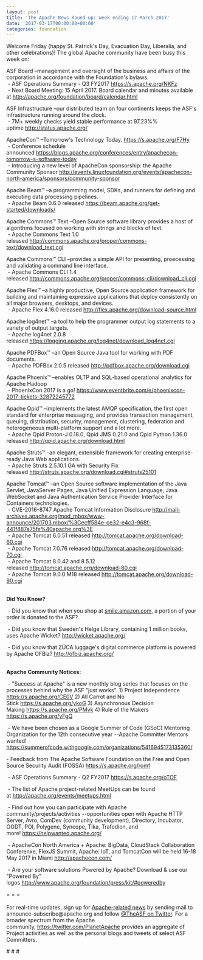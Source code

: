 ```yaml
---
layout: post
title: 'The Apache News Round-up: week ending 17 March 2017'
date: '2017-03-17T00:00:00+00:00'
categories: foundation
---
```

<p>Welcome Friday (happy St. Patrick's Day, Evacuation Day, Liberalia, and other celebrations)! The global Apache community have been busy this week on:</p> 
  <div> 
    <p>ASF Board –management and oversight of the business and affairs of the corporation in accordance with the Foundation's bylaws.<br />&nbsp;- ASF Operations Summary - Q3 FY2017 <a href="https://s.apache.org/NKFz">https://s.apache.org/NKFz</a> <br />&nbsp;- Next Board Meeting: 15 April 2017. Board calendar and minutes available at&nbsp;<a href="http://apache.org/foundation/board/calendar.html">http://apache.org/foundation/board/calendar.html</a></p> 
    <p>ASF Infrastructure –our distributed team on four continents keeps the ASF's infrastructure running around the clock.<br />&nbsp;- 7M+ weekly checks yield stable performance at 97.23%% uptime&nbsp;<a href="http://status.apache.org/">http://status.apache.org/</a></p> 
  </div> 
  <div> 
    <p><a href="http://status.apache.org/"></a>ApacheCon™ –Tomorrow's Technology Today.&nbsp;<a href="https://s.apache.org/F7Hy">https://s.apache.org/F7Hy</a><br />&nbsp;- Conference schedule announced&nbsp;<a href="https://blogs.apache.org/conferences/entry/apachecon-tomorrow-s-software-today">https://blogs.apache.org/conferences/entry/apachecon-tomorrow-s-software-today</a><br />&nbsp;-&nbsp;Introducing a new level of ApacheCon sponsorship: the Apache Community Sponsor&nbsp;<a href="http://events.linuxfoundation.org/events/apachecon-north-america/sponsors/community-sponsor">http://events.linuxfoundation.org/events/apachecon-north-america/sponsors/community-sponsor</a></p> 
    <p>Apache Beam™ –a programming model, SDKs, and runners for defining and executing data processing pipelines.<br />&nbsp;- Apache Beam 0.6.0 released&nbsp;<a href="https://beam.apache.org/get-started/downloads/">https://beam.apache.org/get-started/downloads/</a></p> 
    <p>Apache Commons™ Text –Open Source software library provides a host of algorithms focused on working with strings and blocks of text.<br />&nbsp;- Apache Commons Text 1.0 released&nbsp;<a href="http://commons.apache.org/proper/commons-text/download_text.cgi">http://commons.apache.org/proper/commons-text/download_text.cgi</a></p> 
    <p>Apache Commons™ CLI –provides a simple API for presenting, proecessing and validating a command line interface.<br />&nbsp;- Apache Commons CLI 1.4 released&nbsp;<a href="http://commons.apache.org/proper/commons-cli/download_cli.cgi">http://commons.apache.org/proper/commons-cli/download_cli.cgi</a></p> 
    <p>Apache Flex™ –a highly productive, Open Source application framework for building and maintaining expressive applications that deploy consistently on all major browsers, desktops, and devices.<br />&nbsp;- Apache Flex 4.16.0 released <a href="http://flex.apache.org/download-source.html">http://flex.apache.org/download-source.html</a> </p> 
    <p>Apache log4net™ –a tool to help the programmer output log statements to a variety of output targets. <br />&nbsp;- Apache log4net 2.0.8 released&nbsp;<a href="https://logging.apache.org/log4net/download_log4net.cgi">https://logging.apache.org/log4net/download_log4net.cgi</a></p> 
    <p>Apache PDFBox™ –an Open Source Java tool for working with PDF documents.<br />&nbsp;- Apache PDFBox 2.0.5 released&nbsp;<a href="http://pdfbox.apache.org/download.cgi">http://pdfbox.apache.org/download.cgi</a></p> 
    <p>Apache Phoenix™ –enables OLTP and SQL-based operational analytics for Apache Hadoop<br />&nbsp;- PhoenixCon 2017 is a go! <a href="https://www.eventbrite.com/e/phoenixcon-2017-tickets-32872245772">https://www.eventbrite.com/e/phoenixcon-2017-tickets-32872245772</a></p> 
    <p>Apache Qpid™ –implements the latest AMQP specification, the first open standard for enterprise messaging, and provides transaction management, queuing, distribution, security, management, clustering, federation and heterogeneous multi-platform support and a lot more.<br />&nbsp;- Apache Qpid Proton-J 0.18.0, Qpid JMS 0.21.0 and Qpid Python 1.36.0 released&nbsp;<a href="http://qpid.apache.org/download.html">http://qpid.apache.org/download.html</a></p> 
    <p>Apache Struts™ –an elegant, extensible framework for creating enterprise-ready Java Web applications. <br />&nbsp;- Apache Struts 2.5.10.1 GA with Security Fix released&nbsp;<a href="http://struts.apache.org/download.cgi#struts25101">http://struts.apache.org/download.cgi#struts25101</a></p> 
    <p>Apache Tomcat™ –an Open Source software implementation of the Java Servlet, JavaServer Pages, Java Unified Expression Language, Java WebSocket and Java Authentication Service Provider Interface for Containers technologies.<br />&nbsp;- CVE-2016-8747 Apache Tomcat Information Disclosure&nbsp;<a href="http://mail-archives.apache.org/mod_mbox/www-announce/201703.mbox/%3Cecff584e-ce32-e4c3-968f-441f887a75fe%40apache.org%3E">http://mail-archives.apache.org/mod_mbox/www-announce/201703.mbox/%3Cecff584e-ce32-e4c3-968f-441f887a75fe%40apache.org%3E</a><br />&nbsp;- Apache Tomcat 6.0.51 released&nbsp;<a href="http://tomcat.apache.org/download-60.cgi">http://tomcat.apache.org/download-60.cgi</a><br />&nbsp;- Apache Tomcat 7.0.76 released&nbsp;<a href="http://tomcat.apache.org/download-70.cgi">http://tomcat.apache.org/download-70.cgi</a><br />&nbsp;- Apache Tomcat 8.0.42 and 8.5.12 released&nbsp;<a href="http://tomcat.apache.org/download-80.cgi">http://tomcat.apache.org/download-80.cgi</a><br />&nbsp;-&nbsp;Apache Tomcat 9.0.0.M18 released&nbsp;<a href="http://tomcat.apache.org/download-90.cgi">http://tomcat.apache.org/download-90.cgi</a><br /><br /></p> 
    <p><strong>Did You Know?</strong></p> 
    <p><a href="http://qpid.apache.org/download.html"></a></p>&nbsp;- Did you know that when you shop at <a href="https://smile.amazon.com/">smile.amazon.com</a>, a portion of your order is donated to the ASF?&nbsp;<br /> 
    <p>&nbsp;- Did you know that Sweden's Helge Library, containing 1 million books, uses Apache Wicket?&nbsp;<a href="http://wicket.apache.org/">http://wicket.apache.org/</a></p> 
    <p>&nbsp;- Did you know that ZÜCA luggage's digital commerce platform is powered by Apache OFBiz?&nbsp;<a href="http://ofbiz.apache.org/">http://ofbiz.apache.org/</a></p> 
    <p><strong><br />Apache Community Notices:</strong></p> 
  </div> 
  <div> 
    <p>&nbsp;- &quot;Success at Apache&quot; is a new monthly blog series that focuses on the processes behind why the ASF &quot;just works&quot;. 1) Project Independence <a href="https://s.apache.org/CE0V">https://s.apache.org/CE0V</a>&nbsp;2) All Carrot and No Stick&nbsp;<a href="https://s.apache.org/ykoG">https://s.apache.org/ykoG</a>&nbsp;3)&nbsp;Asynchronous Decision Making&nbsp;<a href="https://s.apache.org/PMvk">https://s.apache.org/PMvk</a>&nbsp;4)&nbsp;Rule of the Makers <a href="https://s.apache.org/yFgQ">https://s.apache.org/yFgQ</a></p> 
    <p>&nbsp;- We have been chosen as a Google Summer of Code (GSoC) Mentoring Organization for the 12th consecutive year --Apache Committer Mentors wanted! <a href="https://summerofcode.withgoogle.com/organizations/5416945173135360/">https://summerofcode.withgoogle.com/organizations/5416945173135360/</a> </p> 
    <p>- Feedback from The Apache Software Foundation on the Free and Open Source Security Audit (FOSSA) <a href="https://s.apache.org/romf">https://s.apache.org/romf</a></p> 
    <p>&nbsp;- ASF Operations Summary - Q2 FY2017 <a href="https://s.apache.org/oTOF">https://s.apache.org/oTOF</a></p> 
    <div> 
      <p>&nbsp;- The list of Apache project-related MeetUps can be found at&nbsp;<a href="http://apache.org/events/meetups.html">http://apache.org/events/meetups.html</a></p> 
      <p>&nbsp;- Find out how you can participate with Apache community/projects/activities --opportunities open with&nbsp;Apache HTTP Server,&nbsp;Avro, ComDev (community development), Directory, Incubator, OODT, POI, Polygene, Syncope, Tika, Trafodion, and more!&nbsp;<a href="https://helpwanted.apache.org/">https://helpwanted.apache.org/</a></p> 
    </div> 
    <p>&nbsp;- ApacheCon North America + Apache: BigData, CloudStack Collaboration Conferenxe, FlexJS Summit, Apache: IoT, and TomcatCon will be held 16-18 May 2017 in Miami <a href="http://apachecon.com/">http://apachecon.com/</a></p> 
    <p>&nbsp;- Are your software solutions Powered by Apache? Download &amp; use our &quot;Powered By&quot; logos&nbsp;<a href="http://www.apache.org/foundation/press/kit/#poweredby">http://www.apache.org/foundation/press/kit/#poweredby</a></p> 
    <div>= = =</div> 
    <div><br /></div> 
    <div>For real-time updates, sign up for <a href="http://apache.org/foundation/mailinglists.html#foundation-announce">Apache-related news</a> by sending mail to announce-subscribe@apache.org and follow <a href="https://twitter.com/TheASF">@TheASF on Twitter</a>. For a broader spectrum from the Apache community,&nbsp;<a href="http://s.apache.org/landsend">https://twitter.com/PlanetApache</a> provides an aggregate of Project activities as well as the personal blogs and tweets of select ASF Committers.</div> 
  </div> 
  <p># # #</p>
